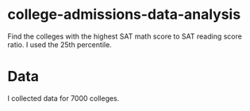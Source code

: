 # college-admissions-data-analysis
Find the colleges with the highest SAT math score to SAT reading score ratio. I used the 25th percentile.
# Data
I collected data for 7000 colleges.
